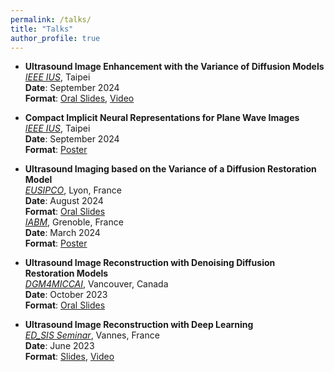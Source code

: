 ```yaml
---
permalink: /talks/
title: "Talks"
author_profile: true
---
```



- **Ultrasound Image Enhancement with the Variance of Diffusion Models**  
  *[IEEE IUS](https://2024.ieee-uffc-js.org/)*, Taipei  
  **Date**: September 2024  
  **Format**: [Oral Slides](https://yuxin-zhang-jasmine.github.io/files/IUS/8561_YuxinZ_Diffusion.pdf), [Video](https://www.bilibili.com/video/BV14ADsY1Es5/?vd_source=e06c10e6def4a4103e4728dc5c00fbbb)

- **Compact Implicit Neural Representations for Plane Wave Images**  
  *[IEEE IUS](https://2024.ieee-uffc-js.org/)*, Taipei  
  **Date**: September 2024  
  **Format**: [Poster](https://yuxin-zhang-jasmine.github.io/files/IUS/7711.pdf)

- **Ultrasound Imaging based on the Variance of a Diffusion Restoration Model**  
  *[EUSIPCO](https://eusipcolyon.sciencesconf.org/)*, Lyon, France  
  **Date**: August 2024  
  **Format**: [Oral Slides](https://yuxin-zhang-jasmine.github.io/files/EUSIPCO/yuxinZ_EUSIPCO.pdf)  
  *[IABM](https://iabm2024.sciencesconf.org/)*, Grenoble, France  
  **Date**: March 2024  
  **Format**: [Poster](https://yuxin-zhang-jasmine.github.io/files/IABM/IABM2024_poster.pdf)

- **Ultrasound Image Reconstruction with Denoising Diffusion Restoration Models**  
  *[DGM4MICCAI](https://dgm4miccai.github.io/)*, Vancouver, Canada  
  **Date**: October 2023  
  **Format**: [Oral Slides](https://yuxin-zhang-jasmine.github.io/files/DGM4MICCAI/DGM4MICCAI2023_32_slides.pdf)

- **Ultrasound Image Reconstruction with Deep Learning**  
  *[ED_SIS Seminar](https://ed-sis.doctorat-paysdelaloire.fr/pendant/ed-sis-seminar)*, Vannes, France  
  **Date**: June 2023  
  **Format**: [Slides](https://yuxin-zhang-jasmine.github.io/files/EDSIS/ED_SIS_seminar_2023), [Video](https://www.bilibili.com/video/BV1kZ421q7gF/?vd_source=e06c10e6def4a4103e4728dc5c00fbbb)

